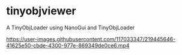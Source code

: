# tinyobjviewer
A TinyObjLoader using NanoGui and TinyObjLoader


https://user-images.githubusercontent.com/117033347/219445646-41625e50-cbde-4300-977e-869349de0ce6.mp4

